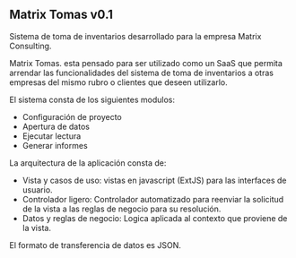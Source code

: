 Matrix Tomas v0.1
-----------------

Sistema de toma de inventarios desarrollado para la empresa Matrix Consulting.

Matrix Tomas. esta pensado para ser utilizado como un SaaS que permita arrendar las funcionalidades del sistema de 
toma de inventarios a otras empresas del mismo rubro o clientes que deseen utilizarlo.

El sistema consta de los siguientes modulos:
- Configuración de proyecto
- Apertura de datos
- Ejecutar lectura
- Generar informes

La arquitectura de la aplicación consta de: 
- Vista y casos de uso: vistas en javascript (ExtJS) para las interfaces de usuario.
- Controlador ligero: Controlador automatizado para reenviar la solicitud de la vista a las reglas de negocio para su resolución.
- Datos y reglas de negocio: Logica aplicada al contexto que proviene de la vista.

El formato de transferencia de datos es JSON.



